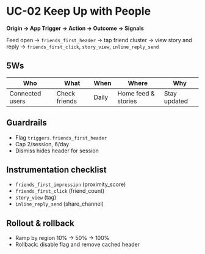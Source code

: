 # UC-02 Keep Up with People

**Origin → App Trigger → Action → Outcome → Signals**

Feed open → `friends_first_header` → tap friend cluster → view story and reply → `friends_first_click`, `story_view`, `inline_reply_send`

## 5Ws
| Who | What | When | Where | Why |
| --- | --- | --- | --- | --- |
| Connected users | Check friends | Daily | Home feed & stories | Stay updated |

## Guardrails
- Flag `triggers.friends_first_header`
- Cap 2/session, 6/day
- Dismiss hides header for session

## Instrumentation checklist
- `friends_first_impression` (proximity_score)
- `friends_first_click` (friend_count)
- `story_view` (tag)
- `inline_reply_send` (share_channel)

## Rollout & rollback
- Ramp by region 10% → 50% → 100%
- Rollback: disable flag and remove cached header

